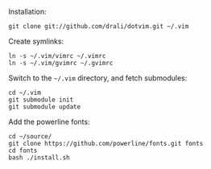 Installation:

    git clone git://github.com/drali/dotvim.git ~/.vim

Create symlinks:

    ln -s ~/.vim/vimrc ~/.vimrc
    ln -s ~/.vim/gvimrc ~/.gvimrc

Switch to the `~/.vim` directory, and fetch submodules:

    cd ~/.vim
    git submodule init
    git submodule update

Add the powerline fonts:

    cd ~/source/
    git clone https://github.com/powerline/fonts.git fonts
    cd fonts
    bash ./install.sh
